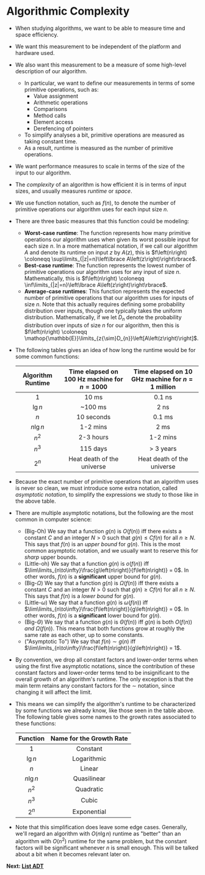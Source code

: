 # Algorithmic Complexity
* When studying algorithms, we want to be able to measure time and space efficiency.
* We want this measurement to be independent of the platform and hardware used.
* We also want this measurement to be a measure of some high-level description of our algorithm.
    * In particular, we want to define our measurements in terms of some primitive operations, such as:
        * Value assignment
        * Arithmetic operations
        * Comparisons
        * Method calls
        * Element access
        * Derefencing of pointers
    * To simplify analyses a bit, primitive operations are measured as taking constant time.
    * As a result, runtime is measured as the number of primitive operations.
* We want performance measures to scale in terms of the size of the input to our algorithm.
* The *complexity* of an algorithm is how efficient it is in terms of input sizes, and usually measures *runtime* or *space*.
* We use function notation, such as $f\left(n\right)$, to denote the number of primitive operations our algorithm uses for each input size $n$.
* There are three basic measures that this function could be modeling:
    * **Worst-case runtime**: The function represents how many primitive operations our algorithm uses when given its worst possible input for each size $n$. In a more mathematical notation, if we call our algorithm $A$ and denote its runtime on input $z$ by $A\left(z\right)$, this is $f\left(n\right) \coloneqq \sup\limits_{|z|=n}\left\lbrace A\left(z\right)\right\rbrace$.
    * **Best-case runtime**: The function represents the lowest number of primitive operations our algorithm uses for any input of size $n$. Mathematically, this is $f\left(n\right) \coloneqq \inf\limits_{|z|=n}\left\lbrace A\left(z\right)\right\rbrace$.
    * **Average-case runtimes**: This function represents the expected number of primitive operations that our algorithm uses for inputs of size $n$. Note that this actually requires defining some probability distribution over inputs, though one typically takes the uniform distribution. Mathematically, if we let $D_{n}$ denote the probability distribution over inputs of size $n$ for our algorithm, then this is $f\left(n\right) \coloneqq \mathop{\mathbb{E}}\limits_{z{\sim}D_{n}}\left[A\left(z\right)\right]$.
* The following tables gives an idea of how long the runtime would be for some common functions:

    | Algorithm Runtime | Time elapsed on 100 Hz machine for $n = 1000$ | Time elapsed on 10 GHz machine for $n = 1\text{ million}$ |
    | :------------------: | :-------------------------------------------: | :-------------------------------------------------------: |
    | 1                    | 10 ms                                         | 0.1 ns                                                    |
    | $\lg n$              | ~100 ms                                       | 2 ns                                                      |
    | $n$                  | 10 seconds                                    | 0.1 ms                                                    |
    | $n \lg n$            | 1-2 mins                                      | 2 ms                                                      |
    | $n^{2}$              | 2-3 hours                                     | 1-2 mins                                                  |
    | $n^{3}$              | 115 days                                      | > 3 years                                                 |
    | $2^{n}$              | Heat death of the universe                    | Heat death of the universe                                |

* Because the exact number of primitive operations that an algorithm uses is never so clean, we must introduce some extra notation, called *asymptotic notation*, to simplify the expressions we study to those like in the above table.

* There are multiple asymptotic notations, but the following are the most common in computer science:
    * (Big-Oh) We say that a function $g\left(n\right)$ is $O\left(f\left(n\right)\right)$ iff there exists a constant $C$ and an integer $N > 0$ such that $g\left(n\right)\leq C f\left(n\right)$ for all $n\geq N$. This says that $f\left(n\right)$ is an *upper bound* for $g\left(n\right)$. This is the most common asymptotic notation, and we usually want to reserve this for *sharp* upper bounds.
    * (Little-oh) We say that a function $g\left(n\right)$ is $o\left(f\left(n\right)\right)$ iff $\lim\limits_{n\to\infty}\frac{g\left(n\right)}{f\left(n\right)} = 0$. In other words, $f\left(n\right)$ is a **significant** upper bound for $g\left(n\right)$.
    * (Big-$\Omega$) We say that a function $g\left(n\right)$ is $\Omega\left(f\left(n\right)\right)$ iff there exists a constant $C$ and an integer $N > 0$ such that $g\left(n\right)\geq C f\left(n\right)$ for all $n\geq N$. This says that $f\left(n\right)$ is a *lower bound* for $g\left(n\right)$.
    * (Little-$\omega$) We say that a function $g\left(n\right)$ is $\omega\left(f\left(n\right)\right)$ iff $\lim\limits_{n\to\infty}\frac{f\left(n\right)}{g\left(n\right)} = 0$. In other words, $f\left(n\right)$ is a **significant** lower bound for $g\left(n\right)$.
    * (Big-$\Theta$) We say that a function $g\left(n\right)$ is $\Theta\left(f\left(n\right)\right)$ iff $g\left(n\right)$ is both $O\left(f\left(n\right)\right)$ *and* $\Omega\left(f\left(n\right)\right)$. This means that both functions grow at roughly the same rate as each other, up to some constants.
    * ("Asymptotic To") We say that $f\left(n\right)\sim g\left(n\right)$ iff $\lim\limits_{n\to\infty}\frac{f\left(n\right)}{g\left(n\right)} = 1$.

* By convention, we drop all constant factors and lower-order terms when using the first five asymptotic notations, since the contribution of these constant factors and lower-order terms tend to be insignificant to the overall growth of an algorithm's runtime. The only exception is that the main term retains any constant factors for the $\sim$ notation, since changing it will affect the limit.

* This means we can simplify the algorithm's runtime to be characterized by some functions we already know, like those seen in the table above. The following table gives some names to the growth rates associated to these functions:

    |  Function  |  Name for the Growth Rate  |
    | :--------: | :------------------------: |
    | 1          | Constant                   |
    | $\lg n$    | Logarithmic                |
    | $n$        | Linear                     |
    | $n \lg n$  | Quasilinear                |
    | $n^{2}$    | Quadratic                  |
    | $n^{3}$    | Cubic                      |
    | $2^{n}$    | Exponential                |

* Note that this simplification does leave some edge cases. Generally, we'll regard an algorithm with $O\left(n \lg n\right)$ runtime as "better" than an algorithm with $O\left(n^{2}\right)$ runtime for the same problem, but the constant factors will be significant whenever $n$ is small enough. This will be talked about a bit when it becomes relevant later on.

**Next: [List ADT](./2.ListADT.md)**